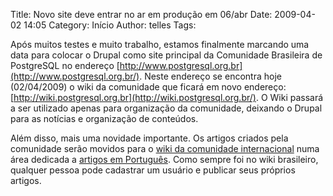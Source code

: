 Title: Novo site deve entrar no ar em produção em 06/abr
Date: 2009-04-02 14:05
Category: Início
Author: telles
Tags:

Após muitos testes e muito trabalho, estamos finalmente marcando uma data para colocar o Drupal como site principal da Comunidade Brasileira de PostgreSQL no endereço [http://www.postgresql.org.br](http://www.postgresql.org.br/). Neste endereço se encontra hoje (02/04/2009) o wiki da comunidade que ficará em novo endereço: [http://wiki.postgresql.org.br](http://wiki.postgresql.org.br/). O Wiki passará a ser utilizado apenas para organização da comunidade, deixando o Drupal para as notícias e organização de conteúdos.

Além disso, mais uma novidade importante. Os artigos criados pela comunidade serão movidos para o [wiki da comunidade internacional](http://wiki.postgresql.org/) numa área dedicada a [artigos em Português](http://wiki.postgresql.org/wiki/Portugu%C3%AAs). Como sempre foi no wiki brasileiro, qualquer pessoa pode cadastrar um usuário e publicar seus próprios artigos.

